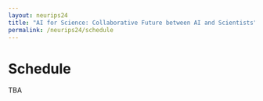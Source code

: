 ```yaml
---
layout: neurips24
title: "AI for Science: Collaborative Future between AI and Scientists"
permalink: /neurips24/schedule
---
```




# Schedule

TBA
<!-- 08:00 AM – 06:00 PM (Central Time), Dec 16, 2024

| Event | | Time |
| :--- | --- | :--- |
| Openning Remarks | Organizing Team | 8:15-8:25am |
| Closing Remarks | Organizing Team | 16:30-16:35pm |
| Poster Session B | | 16:35-17:30pm | -->




